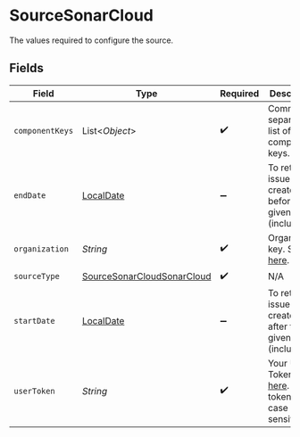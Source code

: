 # SourceSonarCloud

The values required to configure the source.


## Fields

| Field                                                                                                                              | Type                                                                                                                               | Required                                                                                                                           | Description                                                                                                                        | Example                                                                                                                            |
| ---------------------------------------------------------------------------------------------------------------------------------- | ---------------------------------------------------------------------------------------------------------------------------------- | ---------------------------------------------------------------------------------------------------------------------------------- | ---------------------------------------------------------------------------------------------------------------------------------- | ---------------------------------------------------------------------------------------------------------------------------------- |
| `componentKeys`                                                                                                                    | List<*Object*>                                                                                                                     | :heavy_check_mark:                                                                                                                 | Comma-separated list of component keys.                                                                                            |                                                                                                                                    |
| `endDate`                                                                                                                          | [LocalDate](https://docs.oracle.com/javase/8/docs/api/java/time/LocalDate.html)                                                    | :heavy_minus_sign:                                                                                                                 | To retrieve issues created before the given date (inclusive).                                                                      | YYYY-MM-DD                                                                                                                         |
| `organization`                                                                                                                     | *String*                                                                                                                           | :heavy_check_mark:                                                                                                                 | Organization key. See <a href="https://docs.sonarcloud.io/appendices/project-information/#project-and-organization-keys">here</a>. | airbyte                                                                                                                            |
| `sourceType`                                                                                                                       | [SourceSonarCloudSonarCloud](../../models/shared/SourceSonarCloudSonarCloud.md)                                                    | :heavy_check_mark:                                                                                                                 | N/A                                                                                                                                |                                                                                                                                    |
| `startDate`                                                                                                                        | [LocalDate](https://docs.oracle.com/javase/8/docs/api/java/time/LocalDate.html)                                                    | :heavy_minus_sign:                                                                                                                 | To retrieve issues created after the given date (inclusive).                                                                       | YYYY-MM-DD                                                                                                                         |
| `userToken`                                                                                                                        | *String*                                                                                                                           | :heavy_check_mark:                                                                                                                 | Your User Token. See <a href="https://docs.sonarcloud.io/advanced-setup/user-accounts/">here</a>. The token is case sensitive.     |                                                                                                                                    |